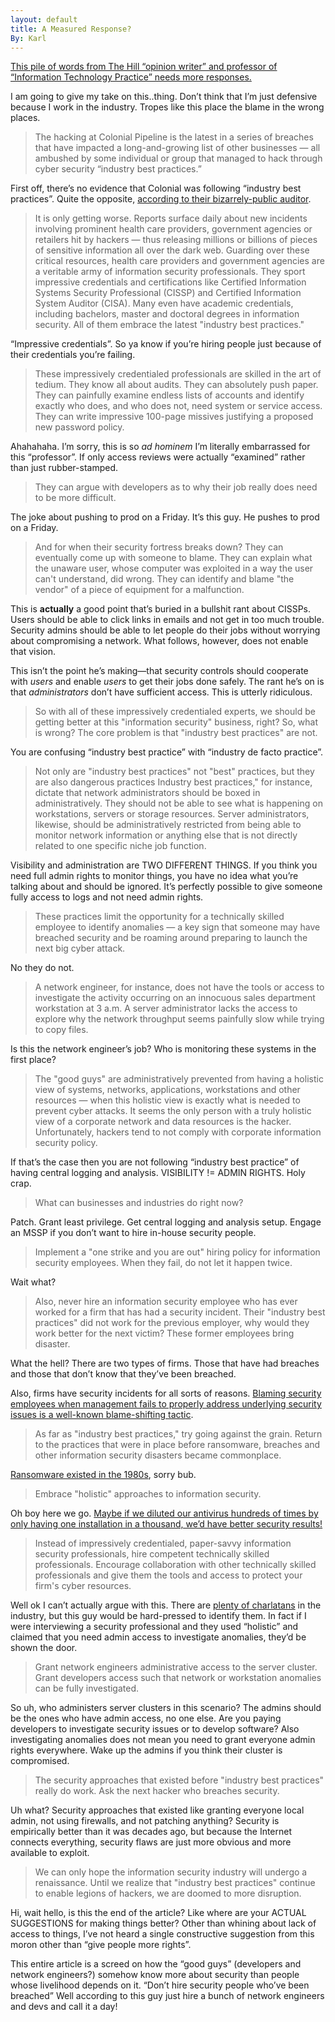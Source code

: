 ```yaml
---
layout: default
title: A Measured Response?
By: Karl
---
```


[This pile of words from The Hill “opinion writer” and professor of “Information Technology Practice” needs more responses.](https://thehill.com/opinion/technology/553891-our-cybersecurity-industry-best-practices-keep-allowing-breaches)

I am going to give my take on this..thing. Don’t think that I’m just defensive because I work in the industry. Tropes like this place the blame in the wrong places.

> The hacking at Colonial Pipeline is the latest in a series of breaches that have impacted a long-and-growing list of other businesses — all ambushed by some individual or group that managed to hack through cyber security “industry best practices.”

First off, there’s no evidence that Colonial was following “industry best practices”. Quite the opposite, [according to their bizarrely-public auditor](https://apnews.com/article/va-state-wire-technology-business-1f06c091c492c1630471d29a9cf6529d).

> It is only getting worse. Reports surface daily about new incidents involving prominent health care providers, government agencies or retailers hit by hackers — thus releasing millions or billions of pieces of sensitive information all over the dark web.
> Guarding over these critical resources, health care providers and government agencies are a veritable army of information security professionals. 
> They sport impressive credentials and certifications like Certified Information Systems Security Professional (CISSP) and Certified Information System Auditor (CISA). Many even have academic credentials, including bachelors, master and doctoral degrees in information security. All of them embrace the latest "industry best practices."

“Impressive credentials”. So ya know if you’re hiring people just because of their credentials you’re failing.

> These impressively credentialed professionals are skilled in the art of tedium. They know all about audits. They can absolutely push paper. 
> They can painfully examine endless lists of accounts and identify exactly who does, and who does not, need system or service access. They can write impressive 100-page missives justifying a proposed new password policy.

Ahahahaha. I’m sorry, this is so *ad hominem* I’m literally embarrassed for this “professor”. If only access reviews were actually “examined” rather than just rubber-stamped.

> They can argue with developers as to why their job really does need to be more difficult.

The joke about pushing to prod on a Friday. It’s this guy. He pushes to prod on a Friday.

> And for when their security fortress breaks down? They can eventually come up with someone to blame. They can explain what the unaware user, whose computer was exploited in a way the user can't understand, did wrong. They can identify and blame "the vendor" of a piece of equipment for a malfunction.

This is __actually__ a good point that’s buried in a bullshit rant about CISSPs. Users should be able to click links in emails and not get in too much trouble. Security admins should be able to let people do their jobs without worrying about compromising a network. What follows, however, does not enable that vision.

This isn’t the point he’s making—that security controls should cooperate with *users* and enable *users* to get their jobs done safely. The rant he’s on is that *administrators* don’t have sufficient access. This is utterly ridiculous.

> So with all of these impressively credentialed experts, we should be getting better at this "information security" business, right? So, what is wrong?
> The core problem is that "industry best practices" are not.

You are confusing “industry best practice” with “industry de facto practice”.

> Not only are "industry best practices" not "best" practices, but they are also dangerous practices
> Industry best practices," for instance, dictate that network administrators should be boxed in administratively. They should not be able to see what is happening on workstations, servers or storage resources. Server administrators, likewise, should be administratively restricted from being able to monitor network information or anything else that is not directly related to one specific niche job function.

Visibility and administration are TWO DIFFERENT THINGS. If you think you need full admin rights to monitor things, you have no idea what you’re talking about and should be ignored. It’s perfectly possible to give someone fully access to logs and not need admin rights.

> These practices limit the opportunity for a technically skilled employee to identify anomalies — a key sign that someone may have breached security and be roaming around preparing to launch the next big cyber attack. 

No they do not.

> A network engineer, for instance, does not have the tools or access to investigate the activity occurring on an innocuous sales department workstation at 3 a.m. A server administrator lacks the access to explore why the network throughput seems painfully slow while trying to copy files.

Is this the network engineer’s job? Who is monitoring these systems in the first place?

> The "good guys" are administratively prevented from having a holistic view of systems, networks, applications, workstations and other resources — when this holistic view is exactly what is needed to prevent cyber attacks.
> It seems the only person with a truly holistic view of a corporate network and data resources is the hacker. Unfortunately, hackers tend to not comply with corporate information security policy. 

If that’s the case then you are not following “industry best practice” of having central logging and analysis. VISIBILITY != ADMIN RIGHTS. Holy crap.

> What can businesses and industries do right now? 

Patch. Grant least privilege. Get central logging and analysis setup. Engage an MSSP if you don’t want to hire in-house security people.

> Implement a "one strike and you are out" hiring policy for information security employees. When they fail, do not let it happen twice.

Wait what?

> Also, never hire an information security employee who has ever worked for a firm that has had a security incident. Their "industry best practices" did not work for the previous employer, why would they work better for the next victim? These former employees bring disaster. 

What the hell? There are two types of firms. Those that have had breaches and those that don’t know that they’ve been breached.

Also, firms have security incidents for all sorts of reasons. [Blaming security employees when management fails to properly address underlying security issues is a well-known blame-shifting tactic](https://www.theverge.com/2017/10/3/16410806/equifax-ceo-blame-breach-patch-congress-testimony).

> As far as "industry best practices," try going against the grain. Return to the practices that were in place before ransomware, breaches and other information security disasters became commonplace.

[Ransomware existed in the 1980s](https://www.vice.com/en/article/nzpwe7/the-worlds-first-ransomware-came-on-a-floppy-disk-in-1989), sorry bub.

> Embrace "holistic" approaches to information security.

Oh boy here we go. [Maybe if we diluted our antivirus hundreds of times by only having one installation in a thousand, we’d have better security results!](https://en.wikipedia.org/wiki/Homeopathy)

> Instead of impressively credentialed, paper-savvy information security professionals, hire competent technically skilled professionals. Encourage collaboration with other technically skilled professionals and give them the tools and access to protect your firm's cyber resources. 

Well ok I can’t actually argue with this. There are [plenty of charlatans](https://attrition.org/errata/charlatan/) in the industry, but this guy would be hard-pressed to identify them. In fact if I were interviewing a security professional and they used “holistic” and claimed that you need admin access to investigate anomalies, they’d be shown the door.

> Grant network engineers administrative access to the server cluster. Grant developers access such that network or workstation anomalies can be fully investigated. 

So uh, who administers server clusters in this scenario? The admins should be the ones who have admin access, no one else. Are you paying developers to investigate security issues or to develop software? Also investigating anomalies does not mean you need to grant everyone admin rights everywhere. Wake up the admins if you think their cluster is compromised.

> The security approaches that existed before "industry best practices" really do work. Ask the next hacker who breaches security.

Uh what? Security approaches that existed like granting everyone local admin, not using firewalls, and not patching anything? Security is empirically better than it was decades ago, but because the Internet connects everything, security flaws are just more obvious and more available to exploit.

> We can only hope the information security industry will undergo a renaissance. Until we realize that "industry best practices" continue to enable legions of hackers, we are doomed to more disruption. 

Hi, wait hello, is this the end of the article? Like where are your ACTUAL SUGGESTIONS for making things better? Other than whining about lack of access to things, I’ve not heard a single constructive suggestion from this moron other than “give people more rights”.

This entire article is a screed on how the “good guys” (developers and network engineers?) somehow know more about security than people whose livelihood depends on it. “Don’t hire security people who’ve been breached” Well according to this guy just hire a bunch of network engineers and devs and call it a day!

